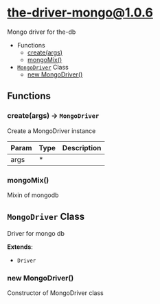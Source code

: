 <!-- // Code generated by coz. DO NOT EDIT. -->
# the-driver-mongo@1.0.6

Mongo driver for the-db

+ Functions
  + [create(args)](#the-driver-mongo-function-create)
  + [mongoMix()](#the-driver-mongo-function-mongo-mix)
+ [`MongoDriver`](#the-driver-mongo-classes) Class
  + [new MongoDriver()](#the-driver-mongo-classes-mongo-driver-constructor)

## Functions

<a class='md-heading-link' name="the-driver-mongo-function-create" ></a>

### create(args) -> `MongoDriver`

Create a MongoDriver instance

| Param | Type | Description |
| ----- | --- | -------- |
| args | * |  |

<a class='md-heading-link' name="the-driver-mongo-function-mongo-mix" ></a>

### mongoMix()

Mixin of mongodb


<a class='md-heading-link' name="the-driver-mongo-classes"></a>

## `MongoDriver` Class

Driver for mongo db

**Extends**: 

+ `Driver`



<a class='md-heading-link' name="the-driver-mongo-classes-mongo-driver-constructor" ></a>

### new MongoDriver()

Constructor of MongoDriver class





